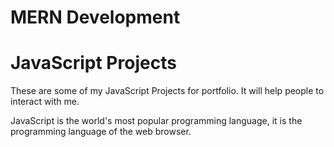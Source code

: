 # MERN Development
<h1>JavaScript Projects</h1>
These are some of my JavaScript Projects for portfolio. It will help people to interact with me.

<p>JavaScript is the world's most popular programming language, it is the programming language of the web browser.</p>
